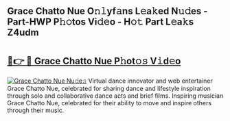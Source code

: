 ## Grace Chatto Nue O𝚗𝚕yf𝚊ns L𝚎a𝚔ed N𝚞𝚍es - Part-HWP P𝚑𝚘tos Vi𝚍𝚎o - H𝚘𝚝 Part L𝚎a𝚔s Z4udm

# <h2><a href="http://kf2xcmr.oniu.top/?m=Grace+Chatto+Nue">🔗👉 🔴 Grace Chatto Nue P𝚑ot𝚘𝚜 V𝚒d𝚎o</a></h2>

[![Grace Chatto Nue Nu𝚍e𝚜](https://i.imgur.com/0qMVB7G.gif)](http://kf2xcmr.oniu.top/?m=Grace+Chatto+Nue)
Virtual dance innovator and web entertainer Grace Chatto Nue, celebrated for sharing dance and lifestyle inspiration through solo and collaborative dance acts and brief films. Inspiring musician Grace Chatto Nue, celebrated for their ability to move and inspire others through their music.  
